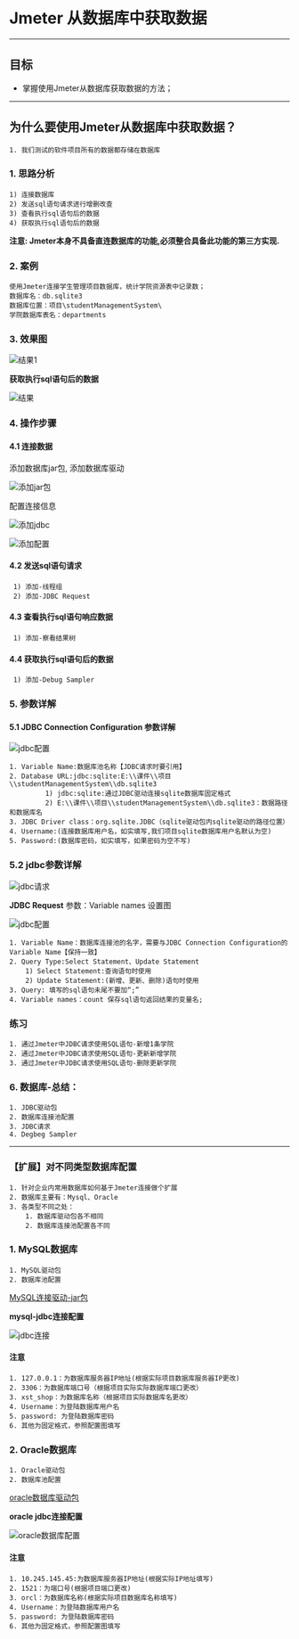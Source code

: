 # Jmeter 从数据库中获取数据

------

## 目标

- 掌握使用Jmeter从数据库获取数据的方法；

------

## 为什么要使用Jmeter从数据库中获取数据？

```
1. 我们测试的软件项目所有的数据都存储在数据库
```

### 1. 思路分析

```
1) 连接数据库
2) 发送sql语句请求进行增删改查
3) 查看执行sql语句后的数据
4) 获取执行sql语句后的数据
```

**注意: Jmeter本身不具备直连数据库的功能,必须整合具备此功能的第三方实现.**

### 2. 案例

```
使用Jmeter连接学生管理项目数据库，统计学院资源表中记录数； 
数据库名：db.sqlite3
数据库位置：项目\studentManagementSystem\
学院数据库表名：departments
```

### 3. 效果图

![结果1](../img/res1.png)

**获取执行sql语句后的数据**

![结果](../img/res2.png)

### 4. 操作步骤

#### 4.1 连接数据

添加数据库jar包, 添加数据库驱动

![添加jar包](../img/add_jar.png)

配置连接信息

![添加jdbc](../img/add_data_connect.png)

![添加配置](../img/add_config.png)

#### 4.2 发送sql语句请求

```
 1) 添加-线程组
 2) 添加-JDBC Request
```

#### 4.3 查看执行sql语句响应数据

```
 1) 添加-察看结果树   
```

#### 4.4 获取执行sql语句后的数据

```
 1) 添加-Debug Sampler
```

### 5. 参数详解

#### 5.1 JDBC Connection Configuration 参数详解

![jdbc配置](../img/jdbc.png)

```
1. Variable Name:数据库池名称【JDBC请求时要引用】
2. Database URL:jdbc:sqlite:E:\\课件\\项目\\studentManagementSystem\\db.sqlite3
         1) jdbc:sqlite:通过JDBC驱动连接sqlite数据库固定格式
         2) E:\\课件\\项目\\studentManagementSystem\\db.sqlite3：数据路径和数据库名
3. JDBC Driver class：org.sqlite.JDBC（sqlite驱动包内sqlite驱动的路径位置）
4. Username:(连接数据库用户名，如实填写,我们项目sqlite数据库用户名默认为空)
5. Password:(数据库密码，如实填写，如果密码为空不写)  
```

### 5.2 jdbc参数详解

![jdbc请求](../img/jdbc_request.png)

**JDBC Request** 参数：Variable names 设置图 

![jdbc配置](../img/jdbc_config.png)

```
1. Variable Name：数据库连接池的名字，需要与JDBC Connection Configuration的Variable Name【保持一致】
2. Query Type:Select Statement、Update Statement
    1) Select Statement:查询语句时使用
    2) Update Statement:(新增、更新、删除)语句时使用
3. Query: 填写的sql语句未尾不要加“;”  
4. Variable names：count 保存sql语句返回结果的变量名;  
```

### 练习

```
1. 通过Jmeter中JDBC请求使用SQL语句-新增1条学院
2. 通过Jmeter中JDBC请求使用SQL语句-更新新增学院
3. 通过Jmeter中JDBC请求使用SQL语句-删除更新学院
```

### 6. 数据库-总结：

```
1. JDBC驱动包
2. 数据库连接池配置
3. JDBC请求
4. Degbeg Sampler   
```

------

### 【扩展】对不同类型数据库配置

```
1. 针对企业内常用数据库如何基于Jmeter连接做个扩展
2. 数据库主要有：Mysql、Oracle
3. 各类型不同之处： 
    1. 数据库驱动包各不相同
    2. 数据库连接池配置各不同
```

### 1. MySQL数据库

```
1. MySQL驱动包
2. 数据库池配置
```

[MySQL连接驱动-jar包](..../img/mysql-connector.jar)

 **mysql-jdbc连接配置**

![jdbc连接](../img/mysql_jdbc_con.png)

#### 注意

```
1. 127.0.0.1：为数据库服务器IP地址(根据实际项目数据库服务器IP更改)
2. 3306：为数据库端口号（根据项目实际实际数据库端口更改）    
3. xst_shop：为数据库名称（根据项目实际数据库名更改）
4. Username：为登陆数据库用户名
5. password: 为登陆数据库密码
6. 其他为固定格式，参照配置图填写
```

### 2. Oracle数据库

```
1. Oracle驱动包
2. 数据库池配置   
```

[oracle数据库驱动包](..../img/ojdbc14.jar)

**oracle jdbc连接配置**

![oracle数据库配置](../img/oracle_data_conf.png)

#### 注意

```
1. 10.245.145.45:为数据库服务器IP地址(根据实际IP地址填写)
2. 1521：为端口号(根据项目端口更改)
3. orcl：为数据库名称(根据实际项目数据库名称填写)
4. Username：为登陆数据库用户名
5. password: 为登陆数据库密码
6. 其他为固定格式，参照配置图填写
```